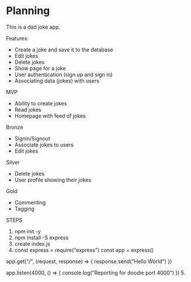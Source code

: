 # Planning

This is a dad joke app.

Features:
- Create a joke and save it to the database
- Edit jokes
- Delete jokes
- Show page for a joke
- User authentication (sign up and sign in)
- Associating data (jokes) with users

MVP
- Ability to create jokes
- Read jokes
- Homepage with feed of jokes

Bronze
- Signin/Signout
- Associate jokes to users
- Edit jokes

Silver
- Delete jokes
- User profile showing their jokes

Gold
- Commenting
- Tagging

STEPS
1. npm init -y
2. npm install -S express
3. create index.js
4. const express = require("express")
const app = express()

app.get("/", (request, response) => {
    response.send("Hello World")
})

app.listen(4000, () => {
    console.log("Reporting for doodie port 4000")
})
5. 
